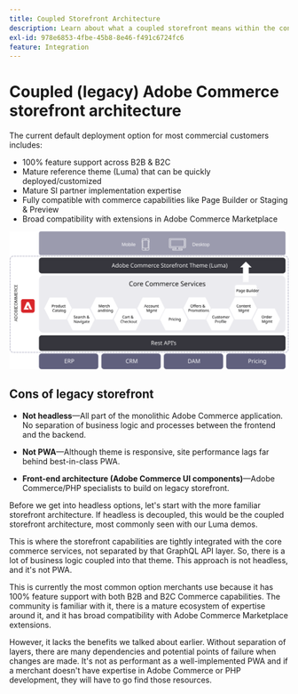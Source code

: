 ```yaml
---
title: Coupled Storefront Architecture
description: Learn about what a coupled storefront means within the context of headless Adobe Commerce architectures.
exl-id: 978e6853-4fbe-45b8-8e46-f491c6724fc6
feature: Integration
---
```

# Coupled (legacy) Adobe Commerce storefront architecture

The current default deployment option for most commercial customers includes: 

- 100% feature support across B2B & B2C 
- Mature reference theme (Luma) that can be quickly deployed/customized 
- Mature SI partner implementation expertise 
- Fully compatible with commerce capabilities like Page Builder or Staging & Preview 
- Broad compatibility with extensions in Adobe Commerce Marketplace

![Diagram showing a coupled Adobe Commerce storefront architecture](../../../assets/playbooks/coupled-storefront-architecture.svg)

## Cons of legacy storefront

- **Not headless**—All part of the monolithic Adobe Commerce application. No separation of business logic and processes between the frontend and the backend.

- **Not PWA**—Although theme is responsive, site performance lags far behind best-in-class PWA.

- **Front-end architecture (Adobe Commerce UI components)**—Adobe Commerce/PHP specialists to build on legacy storefront.

Before we get into headless options, let's start with the more familiar storefront architecture. If headless is decoupled, this would be the coupled storefront architecture, most commonly seen with our Luma demos.

This is where the storefront capabilities are tightly integrated with the core commerce services, not separated by that GraphQL API layer. So, there is a lot of business logic coupled into that theme. This approach is not headless, and it's not PWA.

This is currently the most common option merchants use because it has 100% feature support with both B2B and B2C Commerce capabilities. The community is familiar with it, there is a mature ecosystem of expertise around it, and it has broad compatibility with Adobe Commerce Marketplace extensions.

However, it lacks the benefits we talked about earlier. Without separation of layers, there are many dependencies and potential points of failure when changes are made. It's not as performant as a well-implemented PWA and if a merchant doesn't have expertise in Adobe Commerce or PHP development, they will have to go find those resources.

